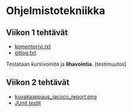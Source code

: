 # Ohjelmistotekniikka

## Viikon 1 tehtävät

* [komentorivi.txt](https://github.com/Skorp7/ot-harjoitustyo/blob/master/laskarit/viikko1/komentorivi.txt)
* [gitlog.txt](https://github.com/Skorp7/ot-harjoitustyo/blob/master/laskarit/viikko1/gitlog.txt)

Testataan *kursivoinita* ja **lihavointia**.
(testimuutos)

## Viikon 2 tehtävät

* [kuvakaappaus_jacoco_report.png](https://github.com/Skorp7/ot-harjoitustyo/blob/master/laskarit/viikko2/kuvakaappaus_jacoco_report.png)
* [JUnit testit](https://github.com/Skorp7/ot-harjoitustyo/blob/master/laskarit/viikko2/)

